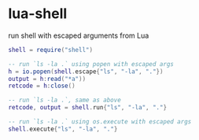 # lua-shell
run shell with escaped arguments from Lua

````Lua
shell = require("shell")

-- run `ls -la .` using popen with escaped args
h = io.popen(shell.escape{"ls", "-la", "."})
output = h:read("*a"))
retcode = h:close()

-- run `ls -la .`, same as above
retcode, output = shell.run{"ls", "-la", "."}

-- run `ls -la .` using os.execute with escaped args
shell.execute{"ls", "-la", "."}

````

